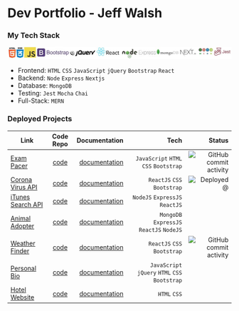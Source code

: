 
# Dev Portfolio - Jeff Walsh

### My Tech Stack


![tech stack](https://github.com/jeffpwalsh/jeffpwalsh/blob/master/techlogos.JPG)

 - Frontend: `HTML` `CSS` `JavaScript` `jQuery` `Bootstrap` `React`
 - Backend: `Node` `Express` `Nextjs`
 - Database: `MongoDB`
 - Testing: `Jest` `Mocha` `Chai`
 - Full-Stack: `MERN`
 
 
### Deployed Projects 



 | Link        | Code Repo      | Documentation | Tech     | Status    |
| ------------- |:-------------:| ------------:| ---------:| ---------:|
| [Exam Pacer](http://exam.pacer.jeffwalsh.co.za/)| [code](https://github.com/jeffpwalsh/exam-pacer) | [documentation](https://github.com/jeffpwalsh/exam-pacer/blob/master/README.md) | `JavaScript` `HTML` `CSS` `Bootstrap` | ![GitHub commit activity](https://img.shields.io/github/commit-activity/y/jeffpwalsh/exam-pacer)
| [Corona Virus API](https://jeffpwalsh-corona-virus-api.herokuapp.com/)| [code](https://github.com/jeffpwalsh/corona-virus-api) | [documentation](https://github.com/jeffpwalsh/corona-virus-api/blob/master/README.md) | `ReactJS` `CSS` `Bootstrap` | ![Deployed @](https://img.shields.io/badge/deployed-heroku-blueviolet)
| [iTunes Search API](https://guarded-tor-84227.herokuapp.com/)| [code](https://github.com/jeffpwalsh/iTunes-Search-API) | [documentation](https://github.com/jeffpwalsh/iTunes-Search-API/blob/master/README.md) | `NodeJS` `ExpressJS` `ReactJS`
| [Animal Adopter](https://animal-adopter.herokuapp.com/)| [code](https://github.com/jeffpwalsh/animal-adopter) | [documentation](https://github.com/jeffpwalsh/animal-adopter/blob/master/README.md) | `MongoDB` `ExpressJS` `ReactJS` `NodeJS`
| [Weather Finder](https://jeffpwalsh-weather-finder.herokuapp.com/)| [code](https://github.com/jeffpwalsh/weather-finder) | [documentation](https://github.com/jeffpwalsh/weather-finder/blob/master/README.md) | `ReactJS` `CSS` `Bootstrap` | ![GitHub commit activity](https://img.shields.io/github/commit-activity/y/jeffpwalsh/weather-finder)
| [Personal Bio](https://jeffpwalsh.github.io/bio/)| [code](https://github.com/jeffpwalsh/bio) | [documentation](https://github.com/jeffpwalsh/bio/blob/master/README.md) | `JavaScript` `jQuery` `HTML` `CSS` `Bootstrap` 
| [Hotel Website](https://jeffpwalsh.github.io/hotel-website/index.html)| [code](https://github.com/jeffpwalsh/hotel-website) | [documentation](https://github.com/jeffpwalsh/hotel-website/blob/master/README.md) | `HTML` `CSS`

 
 




  
 
 
  
 
 
